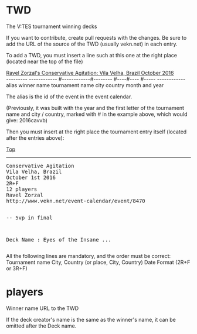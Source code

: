 # TWD
The V:TES tournament winning decks

If you want to contribute, create pull requests with the changes. Be sure to add the URL of the source of the TWD (usually vekn.net) in each entry.

To add a TWD, you must insert a line such at this one at the right place (located near the top of the file)

<a href=#2016cavvb>Ravel Zorzal's Conservative Agitation: Vila Velha, Brazil October 2016</a><br>
         --------- ------------   #------------#--------  #----#----  #----- ------------
            alias      winner name    tournament name        city    country  month and year

The alias is the id of the event in the event calendar.

(Previously, it was built with the year and the first letter of the tournament name and city / country, marked with # in the example above, which would give: 2016cavvb)

Then you must insert at the right place the tournament entry itself (located after the entries above):

<a id=8470 href=#>Top</a>
<hr><pre>
Conservative Agitation
Vila Velha, Brazil
October 1st 2016
2R+F
12 players
Ravel Zorzal
http://www.vekn.net/event-calendar/event/8470

-- 5vp in final

Deck Name : Eyes of the Insane
...
</pre>



All the following lines are mandatory, and the order must be correct:
Tournament name
City, Country (or place, City, Country)
Date
Format (2R+F or 3R+F)
# players
Winner name
URL to the TWD

If the deck creator's name is the same as the winner's name, it can be omitted after the Deck name.

